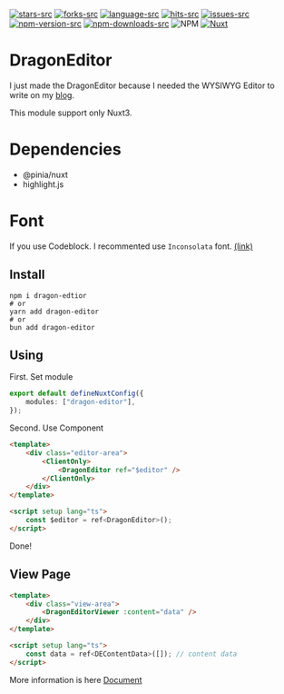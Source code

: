 [stars-src]: https://img.shields.io/github/stars/lovefields/dragonEditor
[stars-href]: https://github.com/lovefields/dragonEditor/stargazers
[issues-src]: https://img.shields.io/github/issues/lovefields/dragonEditor
[issues-href]: https://github.com/lovefields/dragonEditor/issues
[forks-src]: https://img.shields.io/github/forks/lovefields/dragonEditor
[forks-href]: https://github.com/lovefields/dragonEditor/network/members
[language-src]: https://img.shields.io/github/languages/top/lovefields/dragonEditor
[language-href]: https://github.com/lovefields/dragonEditor/
[hits-src]: https://hits.seeyoufarm.com/api/count/incr/badge.svg?url=https%3A%2F%2Fgithub.com%2Flovefields%2FdragonEditor&count_bg=%2379C83D&title_bg=%23555555&icon=&icon_color=%23E7E7E7&title=hits&edge_flat=false
[hits-href]: https://hits.seeyoufarm.com
[npm-version-src]: https://img.shields.io/npm/v/dragon-editor/latest.svg?style=flat&colorA=18181B&colorB=28CF8D
[npm-version-href]: https://www.npmjs.com/package/dragon-editor
[npm-downloads-src]: https://img.shields.io/npm/dm/dragon-editor.svg?style=flat&colorA=18181B&colorB=28CF8D
[npm-downloads-href]: https://www.npmjs.com/package/dragon-editor
[license-src]: https://img.shields.io/npm/l/dragon-editor
[nuxt-src]: https://img.shields.io/badge/Nuxt-18181B?logo=nuxt.js
[nuxt-href]: https://nuxt.com

[![stars-src]](stars-href)
[![forks-src]](forks-href)
[![language-src]](language-href)
[![hits-src]](hits-href)
[![issues-src]](issues-href)
[![npm-version-src]][npm-version-href]
[![npm-downloads-src]][npm-downloads-href]
![NPM][license-src]
[![Nuxt][nuxt-src]][nuxt-href]

# DragonEditor

I just made the DragonEditor because I needed the WYSIWYG Editor to write on my [blog](https://dico.me).

This module support only Nuxt3.

# Dependencies

-   @pinia/nuxt
-   highlight.js

# Font

If you use Codeblock. I recommented use `Inconsolata` font. [(link)](https://fonts.google.com/specimen/Inconsolata?query=Inconsolata)

## Install

```shell
npm i dragon-edtior
# or
yarn add dragon-editor
# or
bun add dragon-editor
```

## Using

First. Set module

```typescript
export default defineNuxtConfig({
    modules: ["dragon-editor"],
});
```

Second. Use Component

```html
<template>
    <div class="editor-area">
        <ClientOnly>
            <DragonEditor ref="$editor" />
        </ClientOnly>
    </div>
</template>

<script setup lang="ts">
    const $editor = ref<DragonEditor>();
</script>
```

Done!

## View Page

```html
<template>
    <div class="view-area">
        <DragonEditorViewer :content="data" />
    </div>
</template>

<script setup lang="ts">
    const data = ref<DEContentData>([]); // content data
</script>
```

More information is here [Document](https://lovefields.github.io/dragonEditor-doc/)
